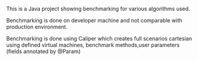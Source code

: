 This is a Java project showing benchmarking for various algorithms used. 

Benchmarking is done on developer machine and not comparable with production environment. 

Benchmarking is done using Caliper which creates full scenarios cartesian using defined virtual machines, benchmark methods,user parameters (fields annotated by @Param)
